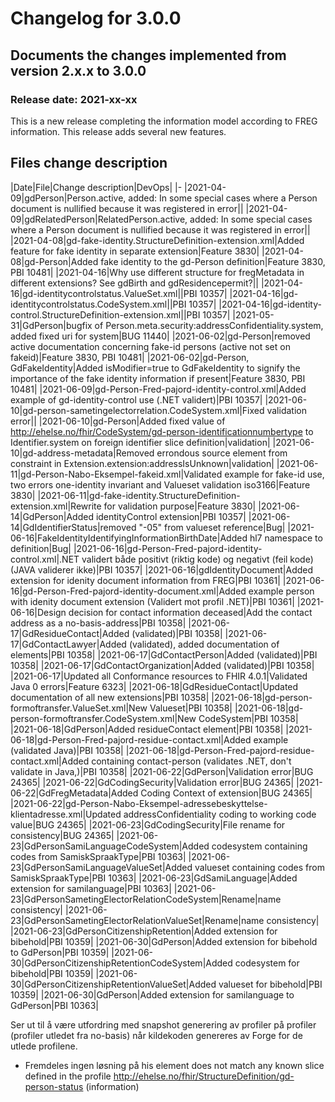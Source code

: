 # Changelog for 3.0.0

## Documents the changes implemented from version 2.x.x to 3.0.0

### Release date: 2021-xx-xx

This is a new release completing the information model according to FREG information. This release adds several new features.

## Files change description

|Date|File|Change description|DevOps|
|-
|2021-04-09|gdPerson|Person.active, added: In some special cases where a Person document is nullified because it was registered in error||
|2021-04-09|gdRelatedPerson|RelatedPerson.active, added: In some special cases where a Person document is nullified because it was registered in error||
|2021-04-08|gd-fake-identity.StructureDefinition-extension.xml|Added feature for fake identity in separate extension|Feature 3830|
|2021-04-08|gd-Person|Added fake identity to the gd-Person definition|Feature 3830, PBI 10481|
|2021-04-16|Why use different structure for fregMetadata in different extensions? See gdBirth and gdResidencepermit?||
|2021-04-16|gd-identitycontrolstatus.ValueSet.xml||PBI 10357|
|2021-04-16|gd-identitycontrolstatus.CodeSystem.xml||PBI 10357|
|2021-04-16|gd-identity-control.StructureDefinition-extension.xml||PBI 10357|
|2021-05-31|GdPerson|bugfix of Person.meta.security:addressConfidentiality.system, added fixed uri for system|BUG 11440|
|2021-06-02|gd-Person|removed active documentation concerning fake-id persons (active not set on fakeid)|Feature 3830, PBI 10481|
|2021-06-02|gd-Person, GdFakeIdentity|Added isModifier=true to GdFakeIdentity to signify the importance of the fake identity information if present|Feature 3830, PBI 10481|
|2021-06-09|gd-Person-Fred-pajord-identity-control.xml|Added example of gd-identity-control use (.NET validert)|PBI 10357|
|2021-06-10|gd-person-sametingelectorrelation.CodeSystem.xml|Fixed validation error||
|2021-06-10|gd-Person|Added fixed value of http://ehelse.no/fhir/CodeSystem/gd-person-identificationnumbertype to Identifier.system on foreign identifier slice definition|validation|
|2021-06-10|gd-address-metadata|Removed errondous source element from constraint in Extension.extension:addressIsUnknown|validation|
|2021-06-11|gd-Person-Nabo-Eksempel-fakeid.xml|Validated example for fake-id use, two errors one-identity invariant and Valueset validation iso3166|Feature 3830|
|2021-06-11|gd-fake-identity.StructureDefinition-extension.xml|Rewrite for validation purpose|Feature 3830|
|2021-06-14|GdPerson|Added identityControl extension|PBI 10357|
|2021-06-14|GdIdentifierStatus|removed "-05" from valueset reference|Bug|
|2021-06-16|FakeIdentityIdentifyingInformationBirthDate|Added hl7 namespace to  definition|Bug|
|2021-06-16|gd-Person-Fred-pajord-identity-control.xml|.NET validert både positivt (riktig kode) og negativt (feil kode) (JAVA validerer ikke)|PBI 10357|
|2021-06-16|gdIdentityDocument|Added extension for idenity document information from FREG|PBI 10361|
|2021-06-16|gd-Person-Fred-pajord-identity-document.xml|Added example person with idenity document extension (Validert mot profil .NET)|PBI 10361|
|2021-06-16|Design decision for contact information deceased|Add the contact address as a no-basis-address|PBI 10358|
|2021-06-17|GdResidueContact|Added (validated)|PBI 10358|
|2021-06-17|GdContactLawyer|Added (validated), added documentation of elements|PBI 10358|
|2021-06-17|GdContactPerson|Added (validated)|PBI 10358|
|2021-06-17|GdContactOrganization|Added (validated)|PBI 10358|
|2021-06-17|Updated all Conformance resources to FHIR 4.0.1|Validated Java 0 errors|Feature 6323|
|2021-06-18|GdResidueContact|Updated documentation of all new extensions|PBI 10358|
|2021-06-18|gd-person-formoftransfer.ValueSet.xml|New Valueset|PBI 10358|
|2021-06-18|gd-person-formoftransfer.CodeSystem.xml|New CodeSystem|PBI 10358|
|2021-06-18|GdPerson|Added residueContact element|PBI 10358|
|2021-06-18|gd-Person-Fred-pajord-residue-contact.xml|Added example (validated Java)|PBI 10358|
|2021-06-18|gd-Person-Fred-pajord-residue-contact.xml|Added containing contact-person (validates .NET, don't validate in Java,)|PBI 10358|
|2021-06-22|GdPerson|Validation error|BUG 24365|
|2021-06-22|GdCodingSecurity|Validation error|BUG 24365|
|2021-06-22|GdFregMetadata|Added Coding Context of extension|BUG 24365|
|2021-06-22|gd-Person-Nabo-Eksempel-adressebeskyttelse-klientadresse.xml|Updated addressConfidentiality coding to working code value|BUG 24365|
|2021-06-23|GdCodingSecurity|File rename for consistency|BUG 24365|
|2021-06-23|GdPersonSamiLanguageCodeSystem|Added codesystem containing codes from SamiskSpraakType|PBI 10363|
|2021-06-23|GdPersonSamiLanguageValueSet|Added valueset containing codes from SamiskSpraakType|PBI 10363|
|2021-06-23|GdSamiLanguage|Added extension for samilanguage|PBI 10363|
|2021-06-23|GdPersonSametingElectorRelationCodeSystem|Rename|name consistency|
|2021-06-23|GdPersonSametingElectorRelationValueSet|Rename|name consistency|
|2021-06-23|GdPersonCitizenshipRetention|Added extension for bibehold|PBI 10359|
|2021-06-30|GdPerson|Added extension for bibehold to GdPerson|PBI 10359|
|2021-06-30|GdPersonCitizenshipRetentionCodeSystem|Added codesystem for bibehold|PBI 10359|
|2021-06-30|GdPersonCitizenshipRetentionValueSet|Added valueset for bibehold|PBI 10359|
|2021-06-30|GdPerson|Added extension for samilanguage to GdPerson|PBI 10363|

Ser ut til å være utfordring med snapshot generering av profiler på profiler (profiler utledet fra no-basis) når kildekoden genereres av Forge for de utlede profilene.

* Fremdeles ingen løsning på his element does not match any known slice defined in the profile http://ehelse.no/fhir/StructureDefinition/gd-person-status (information)
